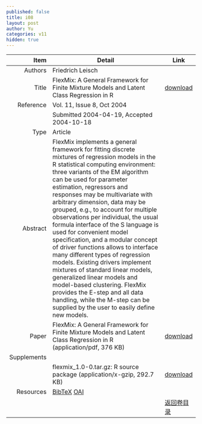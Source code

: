 ```yaml
---
published: false
title: i08
layout: post
author: Yu
categories: v11
hidden: true
---
```


| Item | Detail | Link |
|---:|---|---|
| Authors | Friedrich Leisch| |
| Title |FlexMix: A General Framework for Finite Mixture Models and Latent Class Regression in R | [download](http://www.jstatsoft.org/v11/i08/paper) |
| Reference |Vol. 11, Issue 8, Oct 2004 | |
| | Submitted 2004-04-19, Accepted 2004-10-18| | 
| Type | Article| |
| Abstract | FlexMix implements a general framework for fitting discrete mixtures of regression models in the R statistical computing environment: three variants of the EM algorithm can be used for parameter estimation, regressors and responses may be multivariate with arbitrary dimension, data may be grouped, e.g., to account for multiple observations per individual, the usual formula interface of the S language is used for convenient model specification, and a modular concept of driver functions allows to interface many different types of regression models. Existing drivers implement mixtures of standard linear models, generalized linear models and model-based clustering. FlexMix provides the E-step and all data handling, while the M-step can be supplied by the user to easily define new models.| |
| Paper | FlexMix: A General Framework for Finite Mixture Models and Latent Class Regression in R  (application/pdf, 376 KB)| [download](http://www.jstatsoft.org/v11/i08/paper) |
| Supplements | | |
| |flexmix_1.0-0.tar.gz: R source package  (application/x-gzip, 292.7 KB)|  [download](http://www.jstatsoft.org/v11/i08/supp/1) |
| Resources | [BibTeX](http://www.jstatsoft.org/v11/i08/bibtex) [OAI](http://www.jstatsoft.org/oai?verb=GetRecord&identifier=oai.jstatsoft/v11/i08&prefix=oai_dc)| |
| |  | [返回卷目录]({{site.baseurl}}/volume/v11.html) |